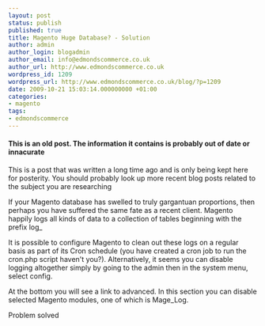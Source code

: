 ```yaml
---
layout: post
status: publish
published: true
title: Magento Huge Database? - Solution
author: admin
author_login: blogadmin
author_email: info@edmondscommerce.co.uk
author_url: http://www.edmondscommerce.co.uk
wordpress_id: 1209
wordpress_url: http://www.edmondscommerce.co.uk/blog/?p=1209
date: 2009-10-21 15:03:14.000000000 +01:00
categories:
- magento
tags:
- edmondscommerce
---
```

<div class="oldpost"><h4>This is an old post. The information it contains is probably out of date or innacurate</h4>
<p>
This is a post that was written a long time ago and is only being kept here for posterity.
You should probably look up more recent blog posts related to the subject you are researching
</p>
</div>
If your Magento database has swelled to truly gargantuan proportions, then perhaps you have suffered the same fate as a recent client. Magento happily logs all kinds of data to a collection of tables beginning with the prefix log_

It is possible to configure Magento to clean out these logs on a regular basis as part of its Cron schedule (you have created a cron job to run the cron.php script haven't you?). Alternatively, it seems you can disable logging altogether simply by going to the admin then in the system menu, select config. 

At the bottom you will see a link to advanced. In this section you can disable selected Magento modules, one of which is Mage_Log.

Problem solved
